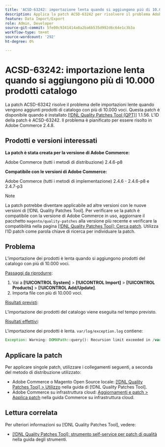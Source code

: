 ```yaml
---
title: 'ACSD-63242: importazione lenta quando si aggiungono più di 10.000 prodotti catalogo'
description: Applica la patch ACSD-63242 per risolvere il problema Adobe Commerce delle importazioni lente quando vengono aggiunti prodotti di catalogo con più di 10.000 voci.
feature: Data Import/Export
role: Admin, Developer
source-git-commit: 5fe00c9341414a0a2ba6b535d992d6c64e1c3b3a
workflow-type: tm+mt
source-wordcount: '292'
ht-degree: 0%

---
```


# ACSD-63242: importazione lenta quando si aggiungono più di 10.000 prodotti catalogo

La patch ACSD-63242 risolve il problema delle importazioni lente quando vengono aggiunti prodotti di catalogo con più di 10.000 voci. Questa patch è disponibile quando è installato [[!DNL Quality Patches Tool (QPT)]](/help/tools/quality-patches-tool/quality-patches-tool-to-self-serve-quality-patches.md) 1.1.56. L’ID della patch è ACSD-63242. Il problema è pianificato per essere risolto in Adobe Commerce 2.4.8.

## Prodotti e versioni interessati

**La patch è stata creata per la versione di Adobe Commerce:**

Adobe Commerce (tutti i metodi di distribuzione) 2.4.6-p8

**Compatibile con le versioni di Adobe Commerce:**

Adobe Commerce (tutti i metodi di implementazione) 2.4.6 - 2.4.6-p8 e 2.4.7-p3

>[!NOTE]
>
>La patch potrebbe diventare applicabile ad altre versioni con le nuove versioni di [!DNL Quality Patches Tool]. Per verificare se la patch è compatibile con la versione di Adobe Commerce in uso, aggiornare il pacchetto `magento/quality-patches` alla versione più recente e verificare la compatibilità nella pagina [[!DNL Quality Patches Tool]: Cerca patch](https://experienceleague.adobe.com/tools/commerce-quality-patches/index.html?lang=it). Utilizza l’ID patch come parola chiave di ricerca per individuare la patch.

## Problema

L’importazione dei prodotti è lenta quando si aggiungono prodotti del catalogo con più di 10.000 voci.

<u>Passaggi da riprodurre</u>:

1. Vai a **[!UICONTROL System]** > **[!UICONTROL Import]** > **[!UICONTROL Products]** > **[!UICONTROL Add/Update]**.
1. Importa file con più di 10.000 voci.

<u>Risultati previsti</u>:

L’importazione dei prodotti del catalogo viene eseguita nel tempo previsto.

<u>Risultati effettivi</u>:

L&#39;importazione dei prodotti è lenta. `var/log/exception.log` contiene:

```PHP
Exception: Warning: DOMXPath::query(): Recursion limit exceeded in /var/www/html/lib/internal/Magento/Framework/Validator/HTML/ConfigurableWYSIWYGValidator.php on line 114 in /var/www/html/lib/internal/Magento/Framework/App/ErrorHandler.php:62
```

## Applicare la patch

Per applicare singole patch, utilizzare i collegamenti seguenti, a seconda del metodo di distribuzione utilizzato:

* Adobe Commerce o Magento Open Source locale: [[!DNL Quality Patches Tool] > Utilizzo](/help/tools/quality-patches-tool/usage.md) nella guida di [!DNL Quality Patches Tool].
* Adobe Commerce su infrastruttura cloud: [Aggiornamenti e patch > Applica patch](https://experienceleague.adobe.com/docs/commerce-cloud-service/user-guide/develop/upgrade/apply-patches.html?lang=it) nella guida Commerce su infrastruttura cloud.


## Lettura correlata

Per ulteriori informazioni su [!DNL Quality Patches Tool], vedere:

* [[!DNL Quality Patches Tool]: strumento self-service per patch di qualità](/help/tools/quality-patches-tool/quality-patches-tool-to-self-serve-quality-patches.md) nella guida degli strumenti.
